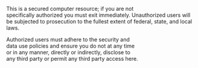This is a secured computer resource; if you are not      
specifically authorized you must exit immediately. 
Unauthorized users will be subjected to prosecution to the
fullest extent of federal, state, and local laws.          
                                        					
Authorized users must adhere to the security and       
data use policies and ensure you do not at any time       
or in any manner, directly or indirectly, disclose to     
any third party or permit any third party access here.    

